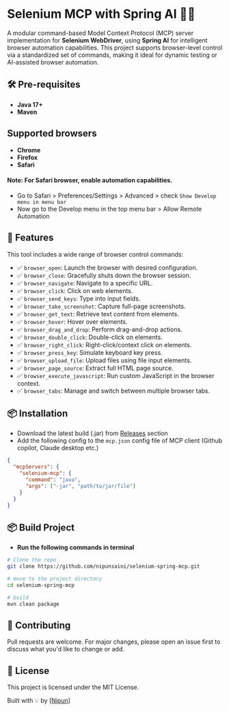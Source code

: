 # Selenium MCP with Spring AI 🤖🧪

A modular command-based Model Context Protocol (MCP) server implementation for **Selenium WebDriver**, using **Spring AI** for intelligent browser automation capabilities. This project supports browser-level control via a standardized set of commands, making it ideal for dynamic testing or AI-assisted browser automation.

## 🛠 Pre-requisites

- **Java 17+**
- **Maven**

## Supported browsers
- **Chrome**
- **Firefox**
- **Safari**

#### Note: For Safari browser, enable automation capabilities.
- Go to Safari > Preferences/Settings > Advanced > check `Show Develop menu in menu bar`
- Now go to the Develop menu in the top menu bar > Allow Remote Automation

## 🚀 Features

This tool includes a wide range of browser control commands:

- ✅ `browser_open`: Launch the browser with desired configuration.
- ✅ `browser_close`: Gracefully shuts down the browser session.
- ✅ `browser_navigate`: Navigate to a specific URL.
- ✅ `browser_click`: Click on web elements.
- ✅ `browser_send_keys`: Type into input fields.
- ✅ `browser_take_screenshot`: Capture full-page screenshots.
- ✅ `browser_get_text`: Retrieve text content from elements.
- ✅ `browser_hover`: Hover over elements.
- ✅ `browser_drag_and_drop`: Perform drag-and-drop actions.
- ✅ `browser_double_click`: Double-click on elements.
- ✅ `browser_right_click`: Right-click/context click on elements.
- ✅ `browser_press_key`: Simulate keyboard key press.
- ✅ `browser_upload_file`: Upload files using file input elements.
- ✅ `browser_page_source`: Extract full HTML page source.
- ✅ `browser_execute_javascript`: Run custom JavaScript in the browser context.
- ✅ `browser_tabs`: Manage and switch between multiple browser tabs.

## 📦 Installation
- Download the latest build (.jar) from [Releases](https://github.com/nipunsaini/selenium-spring-mcp/releases) section
- Add the following config to the `mcp.json` config file of MCP client (Github copilot, Claude desktop etc.)
```json
{
  "mcpServers": {
    "selenium-mcp": {
      "command": "java",
      "args": ["-jar", "path/to/jar/file"]
    }
  }
}
```


## 📦 Build Project

- **Run the following commands in terminal**

```bash
# Clone the repo
git clone https://github.com/nipunsaini/selenium-spring-mcp.git

# move to the project directory
cd selenium-spring-mcp

# build
mvn clean package
```

## 🤝 Contributing

Pull requests are welcome. For major changes, please open an issue first to discuss what you'd like to change or add.

## 📄 License

This project is licensed under the MIT License.

Built with 💡 by [[Nipun](https://github.com/nipunsaini)]

